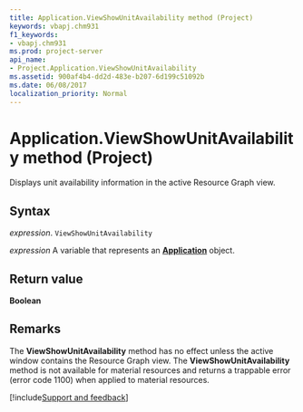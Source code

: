 ```yaml
---
title: Application.ViewShowUnitAvailability method (Project)
keywords: vbapj.chm931
f1_keywords:
- vbapj.chm931
ms.prod: project-server
api_name:
- Project.Application.ViewShowUnitAvailability
ms.assetid: 900af4b4-dd2d-483e-b207-6d199c51092b
ms.date: 06/08/2017
localization_priority: Normal
---
```



# Application.ViewShowUnitAvailability method (Project)

Displays unit availability information in the active Resource Graph view.


## Syntax

_expression_. `ViewShowUnitAvailability`

_expression_ A variable that represents an **[Application](Project.Application.md)** object.


## Return value

 **Boolean**


## Remarks

The  **ViewShowUnitAvailability** method has no effect unless the active window contains the Resource Graph view. The **ViewShowUnitAvailability** method is not available for material resources and returns a trappable error (error code 1100) when applied to material resources.

[!include[Support and feedback](~/includes/feedback-boilerplate.md)]